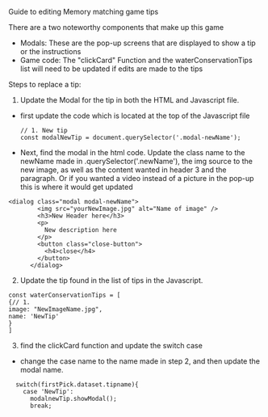 Guide to editing Memory matching game tips

There are a two noteworthy components that make up this game

- Modals: These are the pop-up screens that are displayed to show a tip or the instructions
- Game code: The "clickCard" Function and the waterConservationTips list will need to be updated
  if edits are made to the tips

Steps to replace a tip:

1. Update the Modal for the tip in both the HTML and Javascript file.

- first update the code which is located at the top of the Javascript file

  ```
  // 1. New tip
  const modalNewTip = document.querySelector('.modal-newName');
  ```

- Next, find the modal in the html code.
  Update the class name to the newName made in .querySelector('.newName'), the img source to the new image,
  as well as the content wanted in header 3 and the paragraph. Or if you wanted a video instead of a picture
  in the pop-up this is where it would get updated

```
<dialog class="modal modal-newName">
        <img src="yourNewImage.jpg" alt="Name of image" />
        <h3>New Header here</h3>
        <p>
          New description here
        </p>
        <button class="close-button">
          <h4>close</h4>
        </button>
      </dialog>
```

2. Update the tip found in the list of tips in the Javascript.

```
const waterConservationTips = [
{// 1.
image: "NewImageName.jpg",
name: 'NewTip'
}
]
```

3. find the clickCard function and update the switch case

- change the case name to the name made in step 2, and then update the modal name.

```
  switch(firstPick.dataset.tipname){
    case 'NewTip':
      modalnewTip.showModal();
      break;
```
